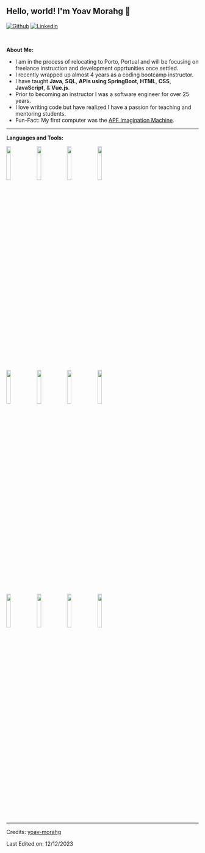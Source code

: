 <!-- ### Hi there 👋 -->

<!--
**yoav-morahg/yoav-morahg** is a ✨ _special_ ✨ repository because its `README.md` (this file) appears on your GitHub profile.

Here are some ideas to get you started:

- 🔭 I’m currently working on ...
- 🌱 I’m currently learning ...
- 👯 I’m looking to collaborate on ...
- 🤔 I’m looking for help with ...
- 💬 Ask me about ...
- 📫 How to reach me: ...
- 😄 Pronouns: ...
- ⚡ Fun fact: ...
-->


<!-- Your title -->
## Hello, world! I'm Yoav Morahg 👋

<!-- Your badges
You can use the website to generate badges: https://shields.io/
-->
[![Github](https://img.shields.io/badge/-Github-000?style=flat&logo=Github&logoColor=white)](https://github.com/yoav-morahg)
[![Linkedin](https://img.shields.io/badge/-LinkedIn-blue?style=flat&logo=Linkedin&logoColor=white)](https://www.linkedin.com/in/yoav-morahg)

&nbsp;

<!-- Talking about you -->
**About Me:**

- I am in the process of relocating to Porto, Portual and will be focusing on freelance instruction and development opprtunities once settled.
- I recently wrapped up almost 4 years as a coding bootcamp instructor.
- I have taught __Java__, __SQL__, __APIs using SpringBoot__, __HTML__, __CSS__, __JavaScript__, & __Vue.js__.
- Prior to becoming an instructor I was a software engineer for over 25 years.
- I love writing code but have realized I have a passion for teaching and mentoring students.
- Fun-Fact: My first computer was the [APF Imagination Machine](https://en.wikipedia.org/wiki/APF_Imagination_Machine).

---

**Languages and Tools:**

<p>
  <code><img width="15%" src="https://www.vectorlogo.zone/logos/java/java-horizontal.svg"></code>
  <code><img width="15%" src="https://www.vectorlogo.zone/logos/springio/springio-ar21.svg"></code>
  <code><img width="15%" src="https://www.vectorlogo.zone/logos/postgresql/postgresql-ar21.svg"></code>
  <code><img width="15%" src="https://www.vectorlogo.zone/logos/oracle/oracle-ar21.svg"></code>
  <br>
  <code><img width="15%" src="https://www.vectorlogo.zone/logos/w3_html5/w3_html5-ar21.svg"></code>
  <code><img width="15%" src="https://www.vectorlogo.zone/logos/w3_css/w3_css-ar21.svg"></code>
  <code><img width="15%" src="https://www.vectorlogo.zone/logos/javascript/javascript-ar21.svg"></code>
  <code><img width="15%" src="https://www.vectorlogo.zone/logos/vuejs/vuejs-ar21.svg"></code>
  <br>
  <code><img width="15%" src="https://www.vectorlogo.zone/logos/git-scm/git-scm-ar21.svg"></code>
  <code><img width="15%" src="https://www.vectorlogo.zone/logos/github/github-ar21.svg"></code>
  <code><img width="15%" src="https://www.vectorlogo.zone/logos/gitlab/gitlab-ar21.svg"></code>
  <code><img width="15%" src="https://www.vectorlogo.zone/logos/bitbucket/bitbucket-ar21.svg"></code>

</p>


-----
Credits: [yoav-morahg](https://github.com/yoav-morahg)

Last Edited on: 12/12/2023